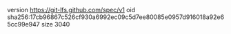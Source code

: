 version https://git-lfs.github.com/spec/v1
oid sha256:17cb96867c526cf930a6992ec09c5d7ee80085e0957d916018a92e65cc99e947
size 3040

